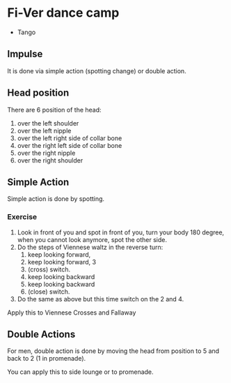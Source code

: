 # Fi-Ver dance camp

* Tango

## Impulse

It is done via simple action (spotting change) or double action.

## Head position

There are 6 position of the head:
1. over the left shoulder
2. over the left nipple
3. over the left right side of collar bone
4. over the right left side of collar bone
5. over the right nipple
6. over the right shoulder

## Simple Action

Simple action is done by spotting.

### Exercise

1. Look in front of you and spot in front of you, turn your body 180 degree, when you cannot look anymore, spot the other side.
2. Do the steps of Viennese waltz in the reverse turn:
    1. keep looking forward,
    2. keep looking forward, 3
    3. (cross) switch.
    4. keep looking backward
    5. keep looking backward
    6. (close) switch.
3. Do the same as above but this time switch on the 2 and 4.

Apply this to Viennese Crosses and Fallaway

## Double Actions

For men, double action is done by moving the head from position to 5 and back to 2 (1 in promenade).

You can apply this to side lounge or to promenade.
